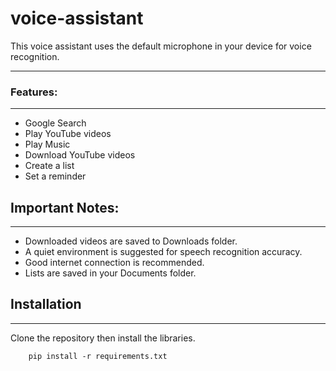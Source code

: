 # voice-assistant


This voice assistant uses the default microphone in your device 
for voice recognition.
<hr>

### Features:
<hr>

* Google Search
* Play YouTube videos
* Play Music
* Download YouTube videos
* Create a list
* Set a reminder



## Important Notes:
<hr>

* Downloaded videos are saved to Downloads folder.
* A quiet environment is suggested for speech recognition accuracy.
* Good internet connection is recommended.
* Lists are saved in your Documents folder.
## Installation
<hr>

Clone the repository then install the libraries.
```commandline
    pip install -r requirements.txt
```
